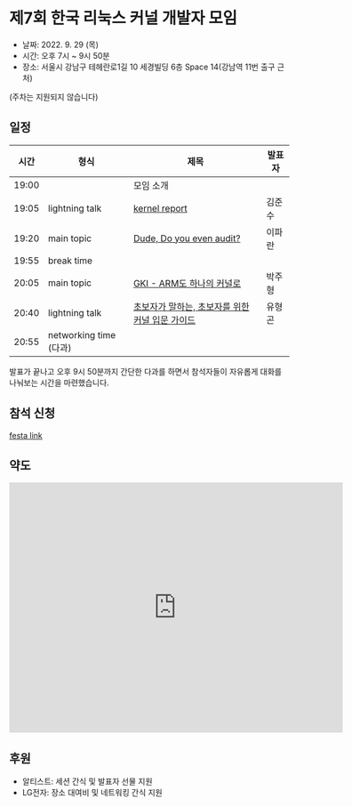 # 제7회 한국 리눅스 커널 개발자 모임

* 날짜: 2022. 9. 29 (목)
* 시간: 오후 7시 ~ 9시 50분
* 장소: 서울시 강남구 테헤란로1길 10 세경빌딩 6층 Space 14(강남역 11번 출구 근처)

(주차는 지원되지 않습니다)

## 일정

| 시간 | 형식 | 제목 | 발표자 |
|----|----|----|----|
| 19:00 | | 모임 소개 | |
| 19:05 | lightning talk | [kernel report](lightning-01/) | 김준수 |
| 19:20 | main topic | [Dude, Do you even audit?](session-01/) | 이파란 |
| 19:55 | break time | | |
| 20:05 | main topic | [GKI - ARM도 하나의 커널로](session-02/) | 박주형 |
| 20:40 | lightning talk | [초보자가 말하는, 초보자를 위한 커널 입문 가이드](lightning-02/) | 유형곤 |
| 20:55 | networking time (다과) | |

발표가 끝나고 오후 9시 50분까지 간단한 다과를 하면서 참석자들이
자유롭게 대화를 나눠보는 시간을 마련했습니다.

## 참석 신청
[festa link](https://festa.io/events/2557)

## 약도
<iframe src="https://www.google.com/maps/place/%EA%B3%B5%EA%B0%84%EB%8D%94%ED%95%98%EA%B8%B0/dat=!4m5!3m4!1s0x0:0x1ce9808f27ef26e2!8m2!3d37.4989051!4d127.0282165" width="600" height="450" frameborder="0" style="border:0" allowfullscreen></iframe>

## 후원
* 알티스트: 세션 간식 및 발표자 선물 지원
* LG전자: 장소 대여비 및 네트워킹 간식 지원
